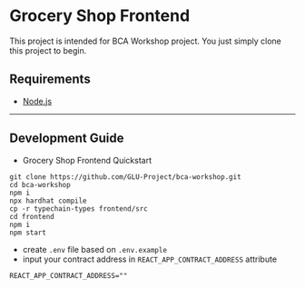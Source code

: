 # Grocery Shop Frontend

This project is intended for BCA Workshop project. You just simply clone this project to begin.

## Requirements
- [Node.js](https://nodejs.org/en/download)
---

## Development Guide
- Grocery Shop Frontend Quickstart
```
git clone https://github.com/GLU-Project/bca-workshop.git
cd bca-workshop
npm i
npx hardhat compile
cp -r typechain-types frontend/src
cd frontend
npm i
npm start
```
- create `.env` file based on `.env.example`
- input your contract address in `REACT_APP_CONTRACT_ADDRESS` attribute

```
REACT_APP_CONTRACT_ADDRESS=""

```
